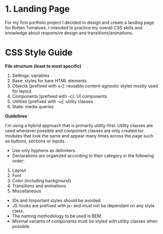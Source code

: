 # 1. Landing Page
For my first portfolio project I decided to design and create a landing page for Rotten Tomatoes. I intended to practice my overall CSS skills and knowledge about responsive design and transitions/animations. 

# CSS Style Guide

**File structure (least to most specific)**

1. Settings: variables  
2. Base: styles for bare HTML elements  
3. Objects [prefixed with o-]: reusable content-agnostic styles mostly used for layout  
4. Components [prefixed with -c]: UI components  
5. Utilities [prefixed with -u]: utility classes
6. State: media queries

**Guidelines**
   
I'm using a hybrid approach that is primarily utility-first. Utility classes are used whenever possible and component classes are only created for modules that look the same and appear many times across the page such as buttons, sections or inputs.
   
- Use only hyphens as delimiters.
- Declarations are organized according to their category in the following order: 

1. Layout  
2. Font  
3. Color (including background)  
4. Transitions and animations   
5. Miscellaneous  
                                                                                 
- IDs and !important styles should be avoided.
- JS hooks are prefixed with js- and must not be dependant on any style class.
- The naming methodology to be used is BEM.
- Minimal variants of components must be styled with utility classes when possible.

